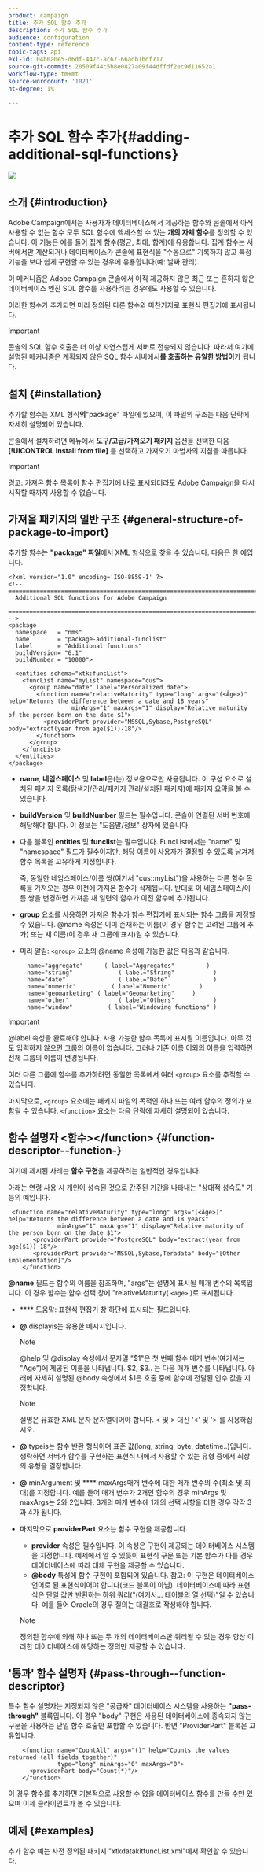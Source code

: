 ```yaml
---
product: campaign
title: 추가 SQL 함수 추가
description: 추가 SQL 함수 추가
audience: configuration
content-type: reference
topic-tags: api
exl-id: 04b0a0e5-d6df-447c-ac67-66adb1bdf717
source-git-commit: 20509f44c5b8e0827a09f44dffdf2ec9d11652a1
workflow-type: tm+mt
source-wordcount: '1021'
ht-degree: 1%

---
```


# 추가 SQL 함수 추가{#adding-additional-sql-functions}

![](../../assets/v7-only.svg)

## 소개 {#introduction}

Adobe Campaign에서는 사용자가 데이터베이스에서 제공하는 함수와 콘솔에서 아직 사용할 수 없는 함수 모두 SQL 함수에 액세스할 수 있는 **개의 자체 함수**&#x200B;를 정의할 수 있습니다. 이 기능은 예를 들어 집계 함수(평균, 최대, 합계)에 유용합니다. 집계 함수는 서버에서만 계산되거나 데이터베이스가 콘솔에 표현식을 &quot;수동으로&quot; 기록하지 않고 특정 기능을 보다 쉽게 구현할 수 있는 경우에 유용합니다(예: 날짜 관리).

이 메커니즘은 Adobe Campaign 콘솔에서 아직 제공하지 않은 최근 또는 흔하지 않은 데이터베이스 엔진 SQL 함수를 사용하려는 경우에도 사용할 수 있습니다.

이러한 함수가 추가되면 미리 정의된 다른 함수와 마찬가지로 표현식 편집기에 표시됩니다.

>[!IMPORTANT]
>
>콘솔의 SQL 함수 호출은 더 이상 자연스럽게 서버로 전송되지 않습니다. 따라서 여기에 설명된 메커니즘은 계획되지 않은 SQL 함수 서버에서&#x200B;**를 호출하는 유일한 방법이**&#x200B;가 됩니다.

## 설치 {#installation}

추가할 함수는 XML 형식&#x200B;**의**&quot;package&quot; 파일에 있으며, 이 파일의 구조는 다음 단락에 자세히 설명되어 있습니다.

콘솔에서 설치하려면 메뉴에서 **도구/고급/가져오기 패키지** 옵션을 선택한 다음 **[!UICONTROL Install from file]** 를 선택하고 가져오기 마법사의 지침을 따릅니다.

>[!IMPORTANT]
>
>경고: 가져온 함수 목록이 함수 편집기에 바로 표시되더라도 Adobe Campaign을 다시 시작할 때까지 사용할 수 없습니다.

## 가져올 패키지의 일반 구조 {#general-structure-of-package-to-import}

추가할 함수는 **&quot;package&quot; 파일**&#x200B;에서 XML 형식으로 찾을 수 있습니다. 다음은 한 예입니다.

```
<?xml version="1.0" encoding='ISO-8859-1' ?>
<!-- ===========================================================================
  Additional SQL functions for Adobe Campaign
  ========================================================================== -->
<package
  namespace   = "nms"
  name        = "package-additional-funclist"
  label       = "Additional functions"
  buildVersion= "6.1"
  buildNumber = "10000">

  <entities schema="xtk:funcList">
    <funcList name="myList" namespace="cus">
      <group name="date" label="Personalized date">
        <function name="relativeMaturity" type="long" args="(<Âge>)" help="Returns the difference between a date and 18 years"
                  minArgs="1" maxArgs="1" display="Relative maturity of the person born on the date $1">
          <providerPart provider="MSSQL,Sybase,PostgreSQL" body="extract(year from age($1))-18"/>
        </function>
      </group>
    </funcList>
  </entities>
</package>
```

* **name**, **네임스페이스** 및 **label**&#x200B;은(는) 정보용으로만 사용됩니다. 이 구성 요소로 설치된 패키지 목록(탐색기/관리/패키지 관리/설치된 패키지)에 패키지 요약을 볼 수 있습니다.
* **buildVersion** 및 **buildNumber** 필드는 필수입니다. 콘솔이 연결된 서버 번호에 해당해야 합니다. 이 정보는 &quot;도움말/정보&quot; 상자에 있습니다.
* 다음 블록인 **entities** 및 **funclist**&#x200B;는 필수입니다. FuncList에서는 &quot;name&quot; 및 &quot;namespace&quot; 필드가 필수이지만, 해당 이름이 사용자가 결정할 수 있도록 남겨져 함수 목록을 고유하게 지정합니다.

   즉, 동일한 네임스페이스/이름 쌍(여기서 &quot;cus::myList&quot;)을 사용하는 다른 함수 목록을 가져오는 경우 이전에 가져온 함수가 삭제됩니다. 반대로 이 네임스페이스/이름 쌍을 변경하면 가져온 새 일련의 함수가 이전 함수에 추가됩니다.

* **group** 요소를 사용하면 가져온 함수가 함수 편집기에 표시되는 함수 그룹을 지정할 수 있습니다. @name 속성은 이미 존재하는 이름(이 경우 함수는 고려된 그룹에 추가) 또는 새 이름(이 경우 새 그룹에 표시)일 수 있습니다.
* 미리 알림: `<group>` 요소의 @name 속성에 가능한 값은 다음과 같습니다.

   ```
     name="aggregate"      ( label="Aggregates"         )
     name="string"             ( label="String"           )
     name="date"               ( label="Date"             )
     name="numeric"          ( label="Numeric"        )
     name="geomarketing" ( label="Geomarketing"     )
     name="other"              ( label="Others"           )
     name="window"          ( label="Windowing functions" )
   ```

>[!IMPORTANT]
>
>@label 속성을 완료해야 합니다. 사용 가능한 함수 목록에 표시될 이름입니다. 아무 것도 입력하지 않으면 그룹의 이름이 없습니다. 그러나 기존 이름 이외의 이름을 입력하면 전체 그룹의 이름이 변경됩니다.

여러 다른 그룹에 함수를 추가하려면 동일한 목록에서 여러 `<group>` 요소를 추적할 수 있습니다.

마지막으로, `<group>` 요소에는 패키지 파일의 목적인 하나 또는 여러 함수의 정의가 포함될 수 있습니다. `<function>`   요소는 다음 단락에 자세히 설명되어 있습니다.

## 함수 설명자 &lt;함수>&lt;/function> {#function-descriptor--function-}

여기에 제시된 사례는 **함수 구현**&#x200B;을 제공하려는 일반적인 경우입니다.

아래는 연령 사용 시 개인이 성숙된 것으로 간주된 기간을 나타내는 &quot;상대적 성숙도&quot; 기능의 예입니다.

```
 <function name="relativeMaturity" type="long" args="(<Âge>)" help="Returns the difference between a date and 18 years"
              minArgs="1" maxArgs="1" display="Relative maturity of the person born on the date $1">
       <providerPart provider="PostgreSQL" body="extract(year from age($1))-18"/>
       <providerPart provider="MSSQL,Sybase,Teradata" body="[Other implementation]"/>
    </function>
```

**@name** 필드는 함수의 이름을 참조하며, &quot;args&quot;는 설명에 표시될 매개 변수의 목록입니다. 이 경우 함수는 함수 선택 창에 &quot;relativeMaturity( `<age>` )로 표시됩니다.

* **** 도움말: 표현식 편집기 창 하단에 표시되는 필드입니다.
* **@** displayis는 유용한 메시지입니다.

   >[!NOTE]
   >
   >@help 및 @display 속성에서 문자열 &quot;$1&quot;은 첫 번째 함수 매개 변수(여기서는 &quot;Age&quot;)에 제공된 이름을 나타냅니다. $2, $3.. 는 다음 매개 변수를 나타냅니다. 아래에 자세히 설명된 @body 속성에서 $1은 호출 중에 함수에 전달된 인수 값을 지정합니다.

   >[!NOTE]
   >
   >설명은 유효한 XML 문자 문자열이어야 합니다. &lt; 및 > 대신 &#39;&lt;&#39; 및 &#39;>&#39;를 사용하십시오.

* **@** typeis는 함수 반환 형식이며 표준 값(long, string, byte, datetime..)입니다. 생략하면 서버가 함수를 구현하는 표현식 내에서 사용할 수 있는 유형 중에서 최상의 유형을 결정합니다.
* **@** minArgument 및  **** maxArgs매개 변수에 대한 매개 변수의 수(최소 및 최대)를 지정합니다. 예를 들어 매개 변수가 2개인 함수의 경우 minArgs 및 maxArgs는 2와 2입니다. 3개의 매개 변수에 1개의 선택 사항을 더한 경우 각각 3과 4가 됩니다.
* 마지막으로 **providerPart** 요소는 함수 구현을 제공합니다.

   * **provider** 속성은 필수입니다. 이 속성은 구현이 제공되는 데이터베이스 시스템을 지정합니다. 예제에서 알 수 있듯이 표현식 구문 또는 기본 함수가 다를 경우 데이터베이스에 따라 대체 구현을 제공할 수 있습니다.
   * **@body** 특성에 함수 구현이 포함되어 있습니다. 참고: 이 구현은 데이터베이스 언어로 된 표현식이어야 합니다(코드 블록이 아님). 데이터베이스에 따라 표현식은 단일 값만 반환하는 하위 쿼리(&quot;(여기서... 테이블의 열 선택)&quot;일 수 있습니다. 예를 들어 Oracle의 경우 질의는 대괄호로 작성해야 합니다.

   >[!NOTE]
   >
   >정의된 함수에 의해 하나 또는 두 개의 데이터베이스만 쿼리될 수 있는 경우 항상 이러한 데이터베이스에 해당하는 정의만 제공할 수 있습니다.

## &#39;통과&#39; 함수 설명자 {#pass-through--function-descriptor}

특수 함수 설명자는 지정되지 않은 &quot;공급자&quot; 데이터베이스 시스템을 사용하는 **&quot;pass-through&quot;** 블록입니다. 이 경우 &quot;body&quot; 구현은 사용된 데이터베이스에 종속되지 않는 구문을 사용하는 단일 함수 호출만 포함할 수 있습니다. 반면 &quot;ProviderPart&quot; 블록은 고유합니다.

```
    <function name="CountAll" args="()" help="Counts the values returned (all fields together)"
              type="long" minArgs="0" maxArgs="0">
      <providerPart body="Count(*)"/>
    </function>
```

이 경우 함수를 추가하면 기본적으로 사용할 수 없을 데이터베이스 함수를 만들 수만 있으며 이제 클라이언트가 볼 수 있습니다.

## 예제 {#examples}

추가 함수 예는 사전 정의된 패키지 &quot;xtkdatakitfuncList.xml&quot;에서 확인할 수 있습니다.
